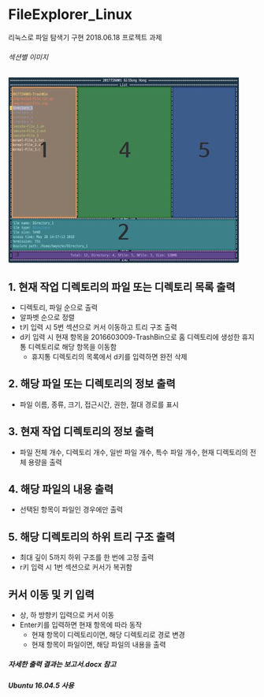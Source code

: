 # FileExplorer_Linux
리눅스로 파일 탐색기 구현
2018.06.18 프로젝트 과제



###### 섹션별 이미지
![섹션이미지](/images/Sections.JPG)

## 1. 현재 작업 디렉토리의 파일 또는 디렉토리 목록 출력
- 디렉토리, 파일 순으로 출력
- 알파벳 순으로 정렬
- t키 입력 시 5번 섹션으로 커서 이동하고 트리 구조 출력
- d키 입력 시 현재 항목을 2016603009-TrashBin으로 홈 디렉토리에 생성한 휴지통 디렉토리로 해당 항목을 이동함
  - 휴지통 디렉토리의 목록에서 d키를 입력하면 완전 삭제

## 2. 해당 파일 또는 디렉토리의 정보 출력
- 파일 이름, 종류, 크기, 접근시간, 권한, 절대 경로를 표시

## 3. 현재 작업 디렉토리의 정보 출력
- 파일 전체 개수, 디렉토리 개수, 일반 파일 개수, 특수 파일 개수, 현재 디렉토리의 전체 용량을 출력

## 4. 해당 파일의 내용 출력
- 선택된 항목이 파일인 경우에만 출력

## 5. 해당 디렉토리의 하위 트리 구조 출력
- 최대 깊이 5까지 하위 구조를 한 번에 고정 출력
- r키 입력 시 1번 섹션으로 커서가 복귀함

## 커서 이동 및 키 입력
- 상, 하 방향키 입력으로 커서 이동
- Enter키를 입력하면 현재 항목에 따라 동작
  - 현재 항목이 디렉토리이면, 해당 디렉토리로 경로 변경
  - 현재 항목이 파일이면, 해당 파일의 내용을 출력
  

##### 자세한 출력 결과는 보고서.docx 참고
##### Ubuntu 16.04.5 사용
